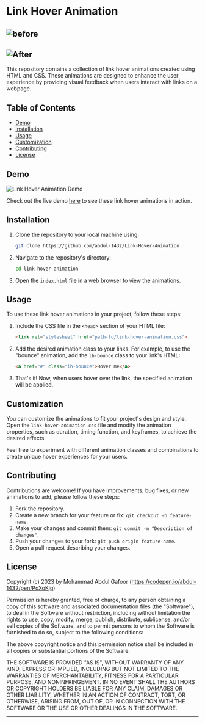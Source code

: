 # Link Hover Animation

![before](https://github.com/abdul-1432/Link-Hover-Animation/assets/124916666/37eb8c12-e467-4e52-b790-8c92090bd896)
----
![After](https://github.com/abdul-1432/Link-Hover-Animation/assets/124916666/6f248da6-eada-4365-8d6f-51cacf500e44)
---

This repository contains a collection of link hover animations created using HTML and CSS. These animations are designed to enhance the user experience by providing visual feedback when users interact with links on a webpage.

## Table of Contents

- [Demo](#demo)
- [Installation](#installation)
- [Usage](#usage)
- [Customization](#customization)
- [Contributing](#contributing)
- [License](#license)

## Demo

![Link Hover Animation Demo](demo.gif)

Check out the live demo [here](https://codepen.io/abdul-1432/pen/PoXoKjq) to see these link hover animations in action.

## Installation

1. Clone the repository to your local machine using:

   ```bash
   git clone https://github.com/abdul-1432/Link-Hover-Animation
   ```

2. Navigate to the repository's directory:

   ```bash
   cd link-hover-animation
   ```

3. Open the `index.html` file in a web browser to view the animations.

## Usage

To use these link hover animations in your project, follow these steps:

1. Include the CSS file in the `<head>` section of your HTML file:

   ```HTML
   <link rel="stylesheet" href="path-to/link-hover-animation.css">
   ```

2. Add the desired animation class to your links. For example, to use the "bounce" animation, add the `lh-bounce` class to your link's HTML:

   ```HTML
   <a href="#" class="lh-bounce">Hover me</a>
   ```

3. That's it! Now, when users hover over the link, the specified animation will be applied.

## Customization

You can customize the animations to fit your project's design and style. Open the `link-hover-animation.css` file and modify the animation properties, such as duration, timing function, and keyframes, to achieve the desired effects.

Feel free to experiment with different animation classes and combinations to create unique hover experiences for your users.

## Contributing

Contributions are welcome! If you have improvements, bug fixes, or new animations to add, please follow these steps:

1. Fork the repository.
2. Create a new branch for your feature or fix: `git checkout -b feature-name`.
3. Make your changes and commit them: `git commit -m "Description of changes"`.
4. Push your changes to your fork: `git push origin feature-name`.
5. Open a pull request describing your changes.

## License

Copyright (c) 2023 by Mohammad Abdul Gafoor (https://codepen.io/abdul-1432/pen/PoXoKjq)

Permission is hereby granted, free of charge, to any person obtaining a copy of this software and associated documentation files (the "Software"), to deal in the Software without restriction, including without limitation the rights to use, copy, modify, merge, publish, distribute, sublicense, and/or sell copies of the Software, and to permit persons to whom the Software is furnished to do so, subject to the following conditions:

The above copyright notice and this permission notice shall be included in all copies or substantial portions of the Software.

THE SOFTWARE IS PROVIDED "AS IS", WITHOUT WARRANTY OF ANY KIND, EXPRESS OR IMPLIED, INCLUDING BUT NOT LIMITED TO THE WARRANTIES OF MERCHANTABILITY, FITNESS FOR A PARTICULAR PURPOSE, AND NONINFRINGEMENT. IN NO EVENT SHALL THE AUTHORS OR COPYRIGHT HOLDERS BE LIABLE FOR ANY CLAIM, DAMAGES OR OTHER LIABILITY, WHETHER IN AN ACTION OF CONTRACT, TORT, OR OTHERWISE, ARISING FROM, OUT OF, OR IN CONNECTION WITH THE SOFTWARE OR THE USE OR OTHER DEALINGS IN THE SOFTWARE.


---

